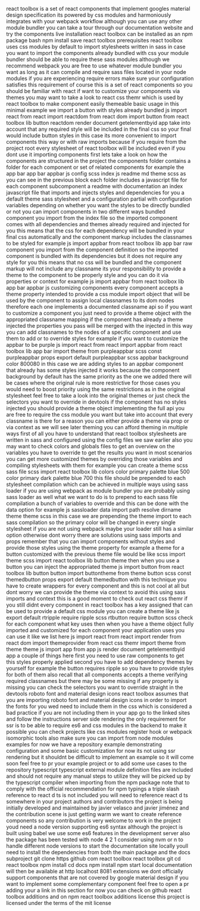 react toolbox is a set of react components that implement googles material design specification its powered by css modules and harmoniously integrates with your webpack workflow although you can use any other module bundler you can take a tour through our documentation website and try the components live installation react toolbox can be installed as an npm package bash npm install save react toolbox prerequisites react toolbox uses css modules by default to import stylesheets written in sass in case you want to import the components already bundled with css your module bundler should be able to require these sass modules although we recommend webpack you are free to use whatever module bundler you want as long as it can compile and require sass files located in your node modules if you are experiencing require errors make sure your configuration satisfies this requirement of course this is a set of react components so you should be familiar with react if want to customize your components via themes you may want to take a look to react css themr which is used by react toolbox to make component easily themeable basic usage in this minimal example we import a button with styles already bundled js import react from react import reactdom from react dom import button from react toolbox lib button reactdom render document getelementbyid app take into account that any required style will be included in the final css so your final would include button styles in this case its more convenient to import components this way or with raw imports because if you require from the project root every stylesheet of react toolbox will be included even if you dont use it importing components first lets take a look on how the components are structured in the project the components folder contains a folder for each component or set of related components for example the app bar app bar appbar js config scss index js readme md theme scss as you can see in the previous block each folder includes a javascript file for each component subcomponent a readme with documentation an index javascript file that imports and injects styles and dependencies for you a default theme sass stylesheet and a configuration partial with configuration variables depending on whether you want the styles to be directly bundled or not you can import components in two different ways bundled component you import from the index file so the imported component comes with all dependencies and themes already required and injected for you this means that the css for each dependency will be bundled in your final css automatically and the component markup includes the classnames to be styled for example js import appbar from react toolbox lib app bar raw component you import from the component definition so the imported component is bundled with its dependencies but it does not require any style for you this means that no css will be bundled and the component markup will not include any classname its your responsibility to provide a theme to the component to be properly style and you can do it via properties or context for example js import appbar from react toolbox lib app bar appbar js customizing components every component accepts a theme property intended to provide a css module import object that will be used by the component to assign local classnames to its dom nodes therefore each one implements a documented classname api so if you want to customize a component you just need to provide a theme object with the appropriated classname mapping if the component has already a theme injected the properties you pass will be merged with the injected in this way you can add classnames to the nodes of a specific component and use them to add or to override styles for example if you want to customize the appbar to be purple js import react from react import appbar from react toolbox lib app bar import theme from purpleappbar scss const purpleappbar props export default purpleappbar scss appbar background color 800080 in this case we are adding styles to an appbar component that already has some styles injected it works because the component background by default has the same priority as the one we added there will be cases where the original rule is more restrictive for those cases you would need to boost priority using the same restrictions as in the original stylesheet feel free to take a look into the original themes or just check the selectors you want to override in devtools if the component has no styles injected you should provide a theme object implementing the full api you are free to require the css module you want but take into account that every classname is there for a reason you can either provide a theme via prop or via context as we will see later theming you can afford theming in multiple ways first of all you have to understand that react toolbox stylesheets are written in sass and configured using the config files we saw earlier also you may want to check colors and globals files to get an overview on the variables you have to override to get the results you want in most scenarios you can get more customized themes by overriding those variables and compiling stylesheets with them for example you can create a theme scss sass file scss import react toolbox lib colors color primary palette blue 500 color primary dark palette blue 700 this file should be prepended to each stylesheet compilation which can be achieved in multiple ways using sass loader if you are using webpack as module bundler you are probably using sass loader as well what we want to do is to prepend to each sass file compilation a bunch of variables to override and this can be done with the data option for example js sassloader data import path resolve dirname theme theme scss in this case we are prepending the theme import to each sass compilation so the primary color will be changed in every single stylesheet if you are not using webpack maybe your loader still has a similar option otherwise dont worry there are solutions using sass imports and props remember that you can import components without styles and provide those styles using the theme property for example a theme for a button customized with the previous theme file would be like scss import theme scss import react toolbox lib button theme then when you use a button you can inject the appropriated theme js import button from react toolbox lib button button import buttontheme from theme button scss const themedbutton props export default themedbutton with this technique you have to create wrappers for every component and this is not cool at all but dont worry we can provide the theme via context to avoid this using sass imports and context this is a good moment to check out react css themr if you still didnt every component in react toolbox has a key assigned that can be used to provide a default css module you can create a theme like js export default rtripple require ripple scss rtbutton require button scss check for each component what key uses then when you have a theme object fully imported and customized for each component your application uses you can use it like we list here js import react from react import render from react dom import themeprovider from react css themr import theme from theme theme js import app from app js render document getelementbyid app a couple of things here first you need to use raw components to get this styles properly applied second you have to add dependency themes by yourself for example the button requires ripple so you have to provide styles for both of them also recall that all components accepts a theme verifying required classnames but there may be some missing if any property is missing you can check the selectors you want to override straight in the devtools roboto font and material design icons react toolbox assumes that you are importing roboto font and material design icons in order to import the fonts for you wed need to include them in the css which is considered a bad practice if you are not including them in your app go to the linked sites and follow the instructions server side rendering the only requirement for ssr is to be able to require es6 and css modules in the backend to make it possible you can check projects like css modules register hook or webpack isomorphic tools also make sure you can import from node modules examples for now we have a repository example demonstrating configuration and some basic customization for now its not using ssr rendering but it shouldnt be difficult to implement an example so it will come soon feel free to pr your example project or to add some use cases to the repository typescript typescript external module definition files are included and should not require any manual steps to utilize they will be picked up by the typescript compiler when importing from the npm package note that to comply with the official recommendation for npm typings a triple slash reference to react d ts is not included you will need to reference react d ts somewhere in your project authors and contributors the project is being initially developed and maintained by javier velasco and javier jiménez and the contribution scene is just getting warm we want to create reference components so any contribution is very welcome to work in the project youd need a node version supporting es6 syntax although the project is built using babel we use some es6 features in the development server also the package has been tested with node 4 2 1 consider using nvm or n to handle different node versions to start the documentation site locally youll need to install the dependencies from both the main package and the docs subproject git clone https github com react toolbox react toolbox git cd react toolbox npm install cd docs npm install npm start local documentation will then be available at http localhost 8081 extensions we dont officially support components that are not covered by google material design if you want to implement some complementary component feel free to open a pr adding your a link in this section for now you can check on github react toolbox additions and on npm react toolbox additions license this project is licensed under the terms of the mit license
